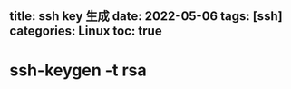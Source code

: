 title: ssh key 生成
date: 2022-05-06
tags: [ssh]
categories: Linux
toc: true
---

# ssh-keygen -t rsa
